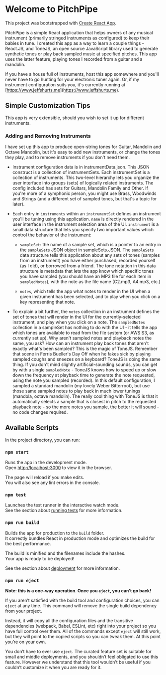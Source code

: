# Welcome to PitchPipe

This project was bootstrapped with [Create React App](https://github.com/facebook/create-react-app).

PitchPipe is a simple React application that helps owners of any musical instrument 
(primarily stringed instruments as configured) to keep their babies in tune. I created
this app as a way to learn a couple things - React.JS, and ToneJS, an open source 
JavaScript library used to generate synthetic tones or play back sampled music at specified
pitches. This app uses the latter feature, playing tones I recorded from a guitar and
a mandolin.

If you have a house full of instruments, host this app somewhere and you'll never have
to go hunting for your electronic tuner again. Or, if my instrument configuration suits you,
it's currently running at [https://www.jeffshurts.me](https://www.jeffshurts.me).

## Simple Customization Tips

This app is very extensible, should you wish to set it up for different instruments.

### Adding and Removing Instruments

I have set up this app to produce open-string tones for Guitar, Mandolin and 
Octave Mandolin, but it's easy to add new instruments, or change the tones
they play, and to remove instruments if you don't need them.

* Instrument configuration data is in instrumentData.json. This JSON construct
  is a collection of instrumentSets. Each instrumentSet is a collection of 
  instruments. This two-level hierarchy lets you organize the user interface into
  groups (sets) of logically related instruments. The config included has sets
  for Guitars, Mandolin Family and Other. If you're more of a symphonic person,
  you might use Brass, Woodwinds and Strings (and a different set of sampled tones,
  but that's a topic for later).

* Each entry in `instruments` within an `instrumentSet` defines an instrument you'll
  be tuning using this application. `name` is directly rendered in the user interface
  in the instrument selection area of the UI. `instrument` is a small data structure
  that lets you specify two important values which control the behavior of the
  instrument:
   * `sampleSet`: the name of a sample set, which is a pointer to an entry in
   the `sampleSets` JSON object in sampleSets.JSON. The `sampleSets` data structure
   tells this application about any sets of tones (samples from an instrument) you
   have either purchased, recorded yourself (as I did), or borrowed from a friend. 
   The tone notation in this data structure is metadata that lets the app know
   which specific tones you have sampled (you should have an MP3 file for each item
   in `sampledNotes`), with the note as the file name (C2.mp3, A4.mp3, etc.)

   * `notes`, which tells the app what notes to render in the UI when a given
   instrument has been selected, and to play when you click on a key representing
   that note.
    
*  To explain a bit further, the `notes` collection in an instrument defines
   the set of tones that will render in the UI for the currently-selected instrument,
   and play when you click on a note. The `sampledNotes` collection in a sampleSet 
   has nothing to do with the UI - it tells the app which tones are available to read 
   from the file system (or AWS S3, as currently set up). 
   Why aren't sampled notes and playback notes the same, 
   you ask? How can an instrument play back tones that aren't exactly what's been sampled? This is the magic of ToneJS.
   Remember that scene in Ferris Bueller's Day Off when he fakes sick by playing
   sampled coughs and sneezes on a keyboard? ToneJS is doing the same thing. If you
   don't mind slightly artificial-sounding sounds, you can get by with a single 
   `sampledNote` - ToneJS knows how to speed up or slow down the frequency at playback
   time to generate the note requested, using the note you sampled (recorded). In this 
   default configuration, I sampled a standard mandolin (my lovely Weber Bitterroot), 
   but use those same sampled notes to play back in much lower tunings 
   (mandola, octave mandolin). The really cool thing with ToneJS is that it 
   automatically selects a sample that is closest in pitch to the requested
   playback note - so the more notes you sample, the better it will sound - no code
   changes required. 

## Available Scripts

In the project directory, you can run:

### `npm start`

Runs the app in the development mode.\
Open [http://localhost:3000](http://localhost:3000) to view it in the browser.

The page will reload if you make edits.\
You will also see any lint errors in the console.

### `npm test`

Launches the test runner in the interactive watch mode.\
See the section about [running tests](https://facebook.github.io/create-react-app/docs/running-tests) for more information.

### `npm run build`

Builds the app for production to the `build` folder.\
It correctly bundles React in production mode and optimizes the build for the best performance.

The build is minified and the filenames include the hashes.\
Your app is ready to be deployed!

See the section about [deployment](https://facebook.github.io/create-react-app/docs/deployment) for more information.

### `npm run eject`

**Note: this is a one-way operation. Once you `eject`, you can’t go back!**

If you aren’t satisfied with the build tool and configuration choices, you can `eject` at any time. This command will remove the single build dependency from your project.

Instead, it will copy all the configuration files and the transitive dependencies (webpack, Babel, ESLint, etc) right into your project so you have full control over them. All of the commands except `eject` will still work, but they will point to the copied scripts so you can tweak them. At this point you’re on your own.

You don’t have to ever use `eject`. The curated feature set is suitable for small and middle deployments, and you shouldn’t feel obligated to use this feature. However we understand that this tool wouldn’t be useful if you couldn’t customize it when you are ready for it.

